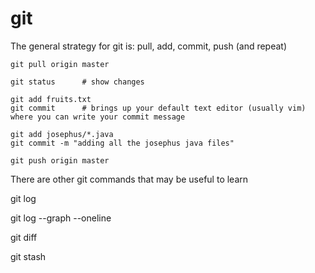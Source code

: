git
===

The general strategy for git is: pull, add, commit, push (and repeat)

```
git pull origin master

git status      # show changes

git add fruits.txt
git commit      # brings up your default text editor (usually vim) where you can write your commit message

git add josephus/*.java
git commit -m "adding all the josephus java files"

git push origin master
```

There are other git commands that may be useful to learn

git log

git log --graph --oneline

git diff

git stash
